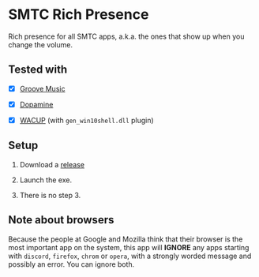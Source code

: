 # SMTC Rich Presence
Rich presence for all SMTC apps, a.k.a. the ones that show up when you change the volume.

## Tested with

- [x] [Groove Music](https://www.microsoft.com/en-gb/p/groove-music/9wzdncrfj3pt)

- [x] [Dopamine](https://www.digimezzo.com/software/dopamine/)

- [x] [WACUP](https://getwacup.com/) (with `gen_win10shell.dll` plugin)


## Setup

1. Download a [release](https://github.com/thelmgn/smtcrp/releases)

2. Launch the exe.

3. There is no step 3.


## Note about browsers

Because the people at Google and Mozilla think that their browser is the most important app on the system, this app will **IGNORE** any apps starting with `discord`, `firefox`, `chrom` or `opera`, with a strongly worded message and possibly an error. You can ignore both.
